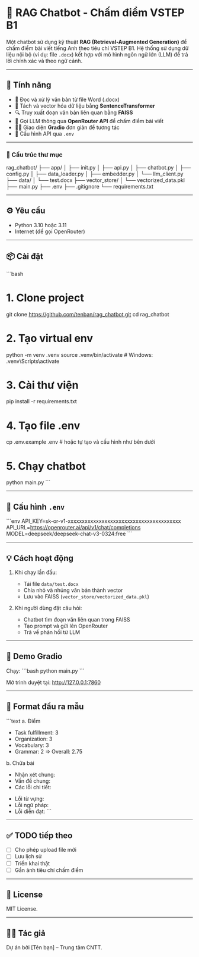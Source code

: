 # 💬 RAG Chatbot - Chấm điểm VSTEP B1

Một chatbot sử dụng kỹ thuật **RAG (Retrieval-Augmented Generation)** để chấm điểm bài viết tiếng Anh theo tiêu chí VSTEP B1. Hệ thống sử dụng dữ liệu nội bộ (ví dụ: file `.docx`) kết hợp với mô hình ngôn ngữ lớn (LLM) để trả lời chính xác và theo ngữ cảnh.

---

## 🚀 Tính năng

- 📄 Đọc và xử lý văn bản từ file Word (.docx)
- 🧠 Tách và vector hóa dữ liệu bằng **SentenceTransformer**
- 🔍 Truy xuất đoạn văn bản liên quan bằng **FAISS**
- 🤖 Gọi LLM thông qua **OpenRouter API** để chấm điểm bài viết
- 🧑‍🏫 Giao diện **Gradio** đơn giản để tương tác
- 🔐 Cấu hình API qua `.env`

---

### 📁 Cấu trúc thư mục

rag_chatbot/
├── app/
│ ├── init.py
│ ├── api.py
│ ├── chatbot.py
│ ├── config.py
│ ├── data_loader.py
│ ├── embedder.py
│ └── llm_client.py
├── data/
│ └── test.docx
├── vector_store/
│ └── vectorized_data.pkl
├── main.py
├── .env
├── .gitignore
└── requirements.txt

---

## ⚙️ Yêu cầu

- Python 3.10 hoặc 3.11
- Internet (để gọi OpenRouter)

---

## 📦 Cài đặt

\`\`\`bash

# 1. Clone project

git clone https://github.com/tenban/rag_chatbot.git
cd rag_chatbot

# 2. Tạo virtual env

python -m venv .venv
source .venv/bin/activate # Windows: .venv\Scripts\activate

# 3. Cài thư viện

pip install -r requirements.txt

# 4. Tạo file .env

cp .env.example .env # hoặc tự tạo và cấu hình như bên dưới

# 5. Chạy chatbot

python main.py
\`\`\`

---

## 🔐 Cấu hình `.env`

\`\`\`env
API_KEY=sk-or-v1-xxxxxxxxxxxxxxxxxxxxxxxxxxxxxxxxxxxxxxxx
API_URL=https://openrouter.ai/api/v1/chat/completions
MODEL=deepseek/deepseek-chat-v3-0324:free
\`\`\`

---

## 💡 Cách hoạt động

1. Khi chạy lần đầu:

   - Tải file `data/test.docx`
   - Chia nhỏ và nhúng văn bản thành vector
   - Lưu vào FAISS (`vector_store/vectorized_data.pkl`)

2. Khi người dùng đặt câu hỏi:
   - Chatbot tìm đoạn văn liên quan trong FAISS
   - Tạo prompt và gửi lên OpenRouter
   - Trả về phản hồi từ LLM

---

## 🧪 Demo Gradio

Chạy:
\`\`\`bash
python main.py
\`\`\`

Mở trình duyệt tại: http://127.0.0.1:7860

---

## 📌 Format đầu ra mẫu

\`\`\`text
a. Điểm

- Task fulfillment: 3
- Organization: 3
- Vocabulary: 3
- Grammar: 2
  => Overall: 2.75

b. Chữa bài

- Nhận xét chung:
- Vấn đề chung:
- Các lỗi chi tiết:

* Lỗi từ vựng:
* Lỗi ngữ pháp:
* Lỗi diễn đạt:
  \`\`\`

---

## ✅ TODO tiếp theo

- [ ] Cho phép upload file mới
- [ ] Lưu lịch sử
- [ ] Triển khai thật
- [ ] Gắn ảnh tiêu chí chấm điểm

---

## 📄 License

MIT License.

---

## 👨‍💻 Tác giả

Dự án bởi [Tên bạn] – Trung tâm CNTT.
